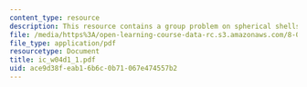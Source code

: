 ```yaml
---
content_type: resource
description: This resource contains a group problem on spherical shells.
file: /media/https%3A/open-learning-course-data-rc.s3.amazonaws.com/8-02-physics-ii-electricity-and-magnetism-spring-2007/ace9d38feab16b6c0b71067e474557b2_ic_w04d1_1.pdf
file_type: application/pdf
resourcetype: Document
title: ic_w04d1_1.pdf
uid: ace9d38f-eab1-6b6c-0b71-067e474557b2
---
```

